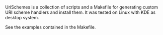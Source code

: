 UriSchemes is a collection of scripts and a Makefile for generating custom URI scheme
handlers and install them. It was tested on Linux with KDE as desktop system.

See the examples contained in the Makefile.
